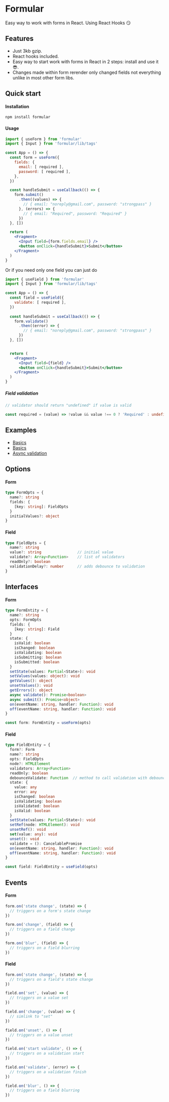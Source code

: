 # Formular

Easy way to work with forms in React. Using React Hooks 😏


## Features

- Just 3kb gzip.
- React hooks included.
- Easy way to start work with forms in React in 2 steps: install and use it 😎. 
- Changes made within form rerender only changed fields not everything unlike in most other form libs.


## Quick start

#### Installation

```
npm install formular
```

#### Usage

```jsx harmony
import { useForm } from 'formular'
import { Input } from 'formular/lib/tags'

const App = () => {
  const form = useForm({
    fields: {
      email: [ required ],
      password: [ required ],
    },
  })

  const handleSubmit = useCallback(() => {
    form.submit()
      .then((values) => {
        // { email: "noreply@gmail.com", password: "strongpass" }
      }, (errors) => {
        // { email: "Required", password: "Required" }
      })
  }, [])  

  return (
    <Fragment>
      <Input field={form.fields.email} />
      <button onClick={handleSubmit}>Submit</button>
    </Fragment>
  )  
}
```

Or if you need only one field you can just do

```jsx harmony
import { useField } from 'formular'
import { Input } from 'formular/lib/tags'

const App = () => {
  const field = useField({
    validate: [ required ],
  })
  
  const handleSubmit = useCallback(() => {
    form.validate()
      .then((error) => {
        // { email: "noreply@gmail.com", password: "strongpass" }
      })
  }, [])  


  return (
    <Fragment>
      <Input field={field} />
      <button onClick={handleSubmit}>Submit</button>
    </Fragment>
  ) 
}
```

##### Field validation

```ts
// validator should return "undefined" if value is valid

const required = (value) => !value && value !== 0 ? 'Required' : undefined 
```


## Examples

- [Basics](https://codesandbox.io/s/formular-basics-cke7r)
- [Basics](https://codesandbox.io/s/formular-basics-cke7r)
- [Async validation](https://codesandbox.io/s/formular-async-validation-i6l4c)


## Options

#### Form

```ts
type FormOpts = {
  name?: string
  fields: {
    [key: string]: FieldOpts
  }
  initialValues?: object
}
```

#### Field

```ts
type FieldOpts = {
  name?: string
  value?: string                // initial value
  validate?: Array<Function>    // list of validators
  readOnly?: boolean
  validationDelay?: number      // adds debounce to validation
}
```


## Interfaces

#### Form

```ts
type FormEntity = {
  name?: string
  opts: FormOpts
  fields: {
    [key: string]: Field
  }
  state: {
    isValid: boolean
    isChanged: boolean
    isValidating: boolean
    isSubmitting: boolean
    isSubmitted: boolean
  }
  setState(values: Partial<State>): void
  setValues(values: object): void
  getValues(): object
  unsetValues(): void
  getErrors(): object
  async validate(): Promise<boolean>
  async submit(): Promise<object>
  on(eventName: string, handler: Function): void
  off(eventName: string, handler: Function): void
}

const form: FormEntity = useForm(opts)
```

#### Field

```ts
type FieldEntity = {
  form?: Form
  name?: string
  opts: FieldOpts
  node?: HTMLElement
  validators: Array<Function>
  readOnly: boolean
  debounceValidate: Function  // method to call validation with debounce
  state: {
    value: any
    error: any
    isChanged: boolean
    isValidating: boolean
    isValidated: boolean
    isValid: boolean
  }
  setState(values: Partial<State>): void
  setRef(node: HTMLElement): void
  unsetRef(): void
  set(value: any): void
  unset(): void
  validate = (): CancelablePromise
  on(eventName: string, handler: Function): void
  off(eventName: string, handler: Function): void
}

const field: FieldEntity = useField(opts)
```


## Events

#### Form

```ts
form.on('state change', (state) => {
  // triggers on a form's state change
})

form.on('change', (field) => {
  // triggers on a field change
})

form.on('blur', (field) => {
  // triggers on a field blurring
})
```

#### Field

```ts
form.on('state change', (state) => {
  // triggers on a field's state change
})

field.on('set', (value) => {
  // triggers on a value set
})

field.on('change', (value) => {
  // simlink to "set"
})

field.on('unset', () => {
  // triggers on a value unset
})

field.on('start validate', () => {
  // triggers on a validation start
})

field.on('validate', (error) => {
  // triggers on a validation finish
})

field.on('blur', () => {
  // triggers on a field blurring
})
```
